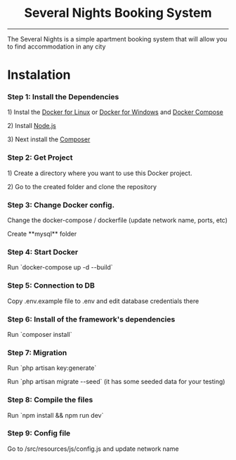 <h1 align="center">Several Nights Booking System</h1>
<hr />
<p>The Several Nights  is a simple apartment booking system that will allow you to find accommodation in any city</p>

<h1>Instalation</h1>
<h3>Step 1: Install the Dependencies</h3>
<p>1) Instal the <a href="https://docs.docker.com/engine/install/ubuntu/">Docker for Linux</a> or <a href="https://docs.docker.com/desktop/install/windows-install/">Docker for Windows</a> and <a href="https://docs.docker.com/compose/install/">Docker Compose</a><p>
<p>2) Install <a href="https://nodejs.org/uk/download/">Node.js</a></p>
<p>3) Next install the <a href="https://getcomposer.org/doc/00-intro.md">Composer</a></p>
<h3>Step 2: Get Project</h3>
<p>1) Create a directory where you want to use this Docker project.</p>
<p>2) Go to the created folder and clone the repository</p>
<h3>Step 3: Change Docker config.</h3>
<p>Change the docker-compose / dockerfile (update network name, ports, etc)</p>
<p>Create **mysql** folder</p>
<h3>Step 4: Start Docker</h3>
<p>Run `docker-compose up -d --build`</p>
<h3>Step 5: Сonnection to DB </h3>
<p>Copy .env.example file to .env and edit database credentials there</p>
<h3>Step 6: Install of the framework's dependencies</h3>
<p>Run `composer install`</p>
<h3>Step 7: Migration</h3>
<p>Run `php artisan key:generate`</p>
<p>Run `php artisan migrate --seed` (it has some seeded data for your testing)</p>
<h3>Step 8: Compile the files</h3>
<p>Run `npm install && npm run dev`</p>
<h3>Step 9: Config file</h3>
<p>Go to /src/resources/js/config.js and update network name </p>
